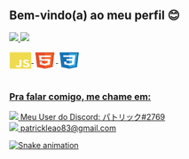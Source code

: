 ## Bem-vindo(a) ao meu perfil 😊

 <div>
   <a href="https://github.com/pateko83">
   <img height="180em" src="https://github-readme-stats.vercel.app/api?username=pateko83&show_icons=true&theme=tokyonight&include_all_commits=true&count_private=true"/>
   <img height="180em" src="https://github-readme-stats.vercel.app/api/top-langs/?username=pateko83&layout=compact&langs_count=6&theme=tokyonight"/>

</div>
<div style="display: inline_block"><br>
  <img align="center" alt="Js" height="30" width="40" src="https://raw.githubusercontent.com/devicons/devicon/master/icons/javascript/javascript-plain.svg">
  <img align="center" alt="HTML" height="30" width="40" src="https://raw.githubusercontent.com/devicons/devicon/master/icons/html5/html5-original.svg">
  <img align="center" alt="CSS" height="30" width="40" src="https://raw.githubusercontent.com/devicons/devicon/master/icons/css3/css3-original.svg">
</div>
 
 <br>
 
  ### Pra falar comigo, me chame em:
 
<div> 
  <img src="https://img.shields.io/badge/Discord-7289DA?style=for-the-badge&logo=discord&logoColor=white"> Meu User do Discord: パトリック#2769 <br>
  <img src="https://img.shields.io/badge/-Gmail-%23333?style=for-the-badge&logo=gmail&logoColor=white"> patrickleao83@gmail.com
 
 
  ![Snake animation](https://github.com/pateko83/pateko83/blob/output/github-contribution-grid-snake.svg)

</div>
